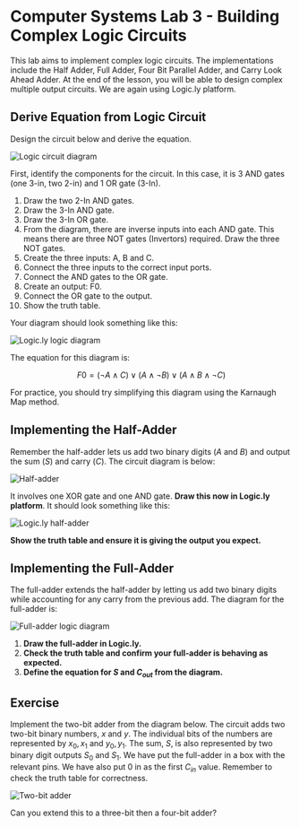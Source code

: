 # Computer Systems Lab 3 - Building Complex Logic Circuits

<script>
MathJax = {
  tex: {
    inlineMath: [['$', '$'], ['\\(', '\\)']]
  },
  svg: {
    fontCache: 'global'
  }
};
</script>
<script type="text/javascript" id="MathJax-script" async
  src="https://cdn.jsdelivr.net/npm/mathjax@3/es5/tex-svg.js">
</script>

This lab aims to implement complex logic circuits. The implementations include the Half Adder, Full Adder, Four Bit Parallel Adder, and Carry Look Ahead Adder. At the end of the lesson, you will be able to design complex multiple output circuits. We are again using Logic.ly platform.

## Derive Equation from Logic Circuit

Design the circuit below and derive the equation.

![Logic circuit diagram](logic-diagram.png)

First, identify the components for the circuit. In this case, it is 3 AND gates (one 3-in, two 2-in) and 1 OR gate (3-In).

1. Draw the two 2-In AND gates.
2. Draw the 3-In AND gate.
3. Draw the 3-In OR gate.
4. From the diagram, there are inverse inputs into each AND gate. This means there are three NOT gates (Invertors) required. Draw the three NOT gates.
5. Create the three inputs: A, B and C.
6. Connect the three inputs to the correct input ports.
7. Connect the AND gates to the OR gate.
8. Create an output: F0.
9. Connect the OR gate to the output.
10. Show the truth table.

Your diagram should look something like this:

![Logic.ly logic diagram](logic-friday-diagram.png)

The equation for this diagram is:

$$
F0 = (\neg A \land C) \lor (A \land \neg B) \lor (A \land B \land \neg C)
$$

For practice, you should try simplifying this diagram using the Karnaugh Map method.

## Implementing the Half-Adder

Remember the half-adder lets us add two binary digits ($A$ and $B$) and output the sum ($S$) and carry ($C$). The circuit diagram is below:

![Half-adder](half-adder.png)

It involves one XOR gate and one AND gate. **Draw this now in Logic.ly platform**. It should look something like this:

![Logic.ly half-adder](logic-friday-half-adder.png)

**Show the truth table and ensure it is giving the output you expect.**

## Implementing the Full-Adder

The full-adder extends the half-adder by letting us add two binary digits while accounting for any carry from the previous add. The diagram for the full-adder is:

![Full-adder logic diagram](full-adder.png)

1. **Draw the full-adder in Logic.ly.**
2. **Check the truth table and confirm your full-adder is behaving as expected.**
3. **Define the equation for $S$ and $C_{out}$ from the diagram.**

## Exercise

Implement the two-bit adder from the diagram below. The circuit adds two two-bit binary numbers, $x$ and $y$. The individual bits of the numbers are represented by $x_0, x_1$ and $y_0, y_1$. The sum, $S$, is also represented by two binary digit outputs $S_0$ and $S_1$. We have put the full-adder in a box with the relevant pins. We have also put $0$ in as the first $C_{in}$ value. Remember to check the truth table for correctness.

![Two-bit adder](two-bit-adder.png)

Can you extend this to a three-bit then a four-bit adder?
